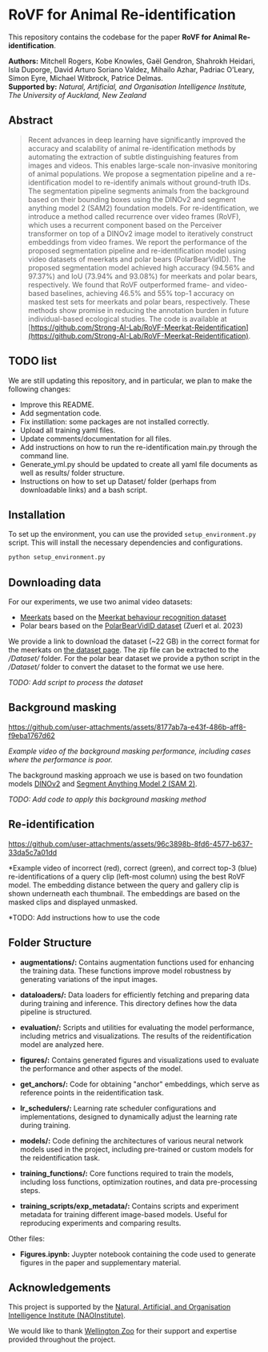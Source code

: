 # RoVF for Animal Re-identification

This repository contains the codebase for the paper **RoVF for Animal Re-identification**.

**Authors:** Mitchell Rogers, Kobe Knowles, Gaël Gendron, Shahrokh Heidari, Isla Duporge, David Arturo Soriano Valdez, Mihailo Azhar, Padriac O’Leary, Simon Eyre, Michael Witbrock, Patrice Delmas.<br/>
**Supported by:** *Natural, Artificial, and Organisation Intelligence Institute, The University of Auckland, New Zealand*

## Abstract

> Recent advances in deep learning have significantly improved the accuracy and scalability of animal re-identification methods by automating the extraction of subtle distinguishing features from images and videos. This enables large-scale non-invasive monitoring of animal populations. We propose a segmentation pipeline and a re-identification model to re-identify animals without ground-truth IDs. The segmentation pipeline segments animals from the background based on their bounding boxes using the DINOv2 and segment anything model 2 (SAM2) foundation models. For re-identification, we introduce a method called recurrence over video frames (RoVF), which uses a recurrent component based on the Perceiver transformer on top of a DINOv2 image model to iteratively construct embeddings from video frames. We report the performance of the proposed segmentation pipeline and re-identification model using video datasets of meerkats and polar bears (PolarBearVidID). The proposed segmentation model achieved high accuracy (94.56% and 97.37%) and IoU (73.94% and 93.08%) for meerkats and polar bears, respectively. We found that RoVF outperformed frame- and video-based baselines, achieving 46.5% and 55% top-1 accuracy on masked test sets for meerkats and polar bears, respectively. These methods show promise in reducing the annotation burden in future individual-based ecological studies. The code is available at [https://github.com/Strong-AI-Lab/RoVF-Meerkat-Reidentification](https://github.com/Strong-AI-Lab/RoVF-Meerkat-Reidentification).

## TODO list
We are still updating this repository, and in particular, we plan to make the following changes:
* Improve this README. 
* Add segmentation code.
* Fix instillation: some packages are not installed correctly.
* Upload all training yaml files.
* Update comments/documentation for all files.
* Add instructions on how to run the re-identification main.py through the command line.
* Generate_yml.py should be updated to create all yaml file documents as well as results/ folder structure.
* Instructions on how to set up Dataset/ folder (perhaps from downloadable links) and a bash script.

## Installation

To set up the environment, you can use the provided `setup_environment.py` script. This will install the necessary dependencies and configurations.

```bash
python setup_environment.py
```


## Downloading data
For our experiments, we use two animal video datasets:
* [Meerkats](https://meerkat-dataset.github.io/re-id/) based on the [Meerkat behaviour recognition dataset](https://meerkat-dataset.github.io/)
* Polar bears based on the [PolarBearVidID dataset](https://doi.org/10.3390/ani13050801) (Zuerl et al. 2023)

We provide a link to download the dataset (~22 GB) in the correct format for the meerkats on [the dataset page](https://meerkat-dataset.github.io/re-id/). The zip file can be extracted to the */Dataset/* folder. For the polar bear dataset we provide a python script in the */Dataset/* folder to convert the dataset to the format we use here.

*TODO: Add script to process the dataset*

## Background masking

https://github.com/user-attachments/assets/8177ab7a-e43f-486b-aff8-f9eba1767d62

*Example video of the background masking performance, including cases where the performance is poor.*

The background masking approach we use is based on two foundation models [DINOv2]() and [Segment Anything Model 2 (SAM 2)](https://github.com/facebookresearch/segment-anything-2).

*TODO: Add code to apply this background masking method*


## Re-identification

https://github.com/user-attachments/assets/96c3898b-8fd6-4577-b637-33da5c7a01dd

*Example video of incorrect (red), correct (green), and correct top-3 (blue) re-identifications of a query clip (left-most column) using the best RoVF model. The embedding distance between the query and gallery clip is shown underneath each thumbnail. The embeddings are based on the masked clips and displayed unmasked.

*TODO: Add instructions how to use the code




## Folder Structure

- **augmentations/:** Contains augmentation functions used for enhancing the training data. These functions improve model robustness by generating variations of the input images.

- **dataloaders/:** Data loaders for efficiently fetching and preparing data during training and inference. This directory defines how the data pipeline is structured.

- **evaluation/:** Scripts and utilities for evaluating the model performance, including metrics and visualizations. The results of the reidentification model are analyzed here.

- **figures/:** Contains generated figures and visualizations used to evaluate the performance and other aspects of the model.

- **get_anchors/:** Code for obtaining "anchor" embeddings, which serve as reference points in the reidentification task.

- **lr_schedulers/:** Learning rate scheduler configurations and implementations, designed to dynamically adjust the learning rate during training.

- **models/:** Code defining the architectures of various neural network models used in the project, including pre-trained or custom models for the reidentification task.

- **training_functions/:** Core functions required to train the models, including loss functions, optimization routines, and data pre-processing steps.

- **training_scripts/exp_metadata/:** Contains scripts and experiment metadata for training different image-based models. Useful for reproducing experiments and comparing results.

Other files:
- **Figures.ipynb:** Juypter notebook containing the code used to generate figures in the paper and supplementary material.


## Acknowledgements

This project is supported by the <a href="https://www.auckland.ac.nz/en/science/our-research/research-institutes-and-centres/nao-institute/about-naoinstitute.html">Natural, Artificial, and Organisation Intelligence Institute (NAOInstitute)</a>.

We would like to thank <a href="https://wellingtonzoo.com/">Wellington Zoo</a> for their support and expertise provided throughout the project.
